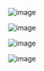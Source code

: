 ![image](https://github.com/Rakshitgupta9/COM-611/assets/95240061/3b6e7e42-fa26-48e9-b426-135fce815771)

![image](https://github.com/Rakshitgupta9/COM-611/assets/95240061/027760ce-a90e-4924-8a20-df93f6b0bf6f)

![image](https://github.com/Rakshitgupta9/COM-611/assets/95240061/c9016532-a714-4779-a7b7-a0b89e73a970)

![image](https://github.com/Rakshitgupta9/COM-611/assets/95240061/d269a347-3ad5-48df-a2c7-a7c1325dc167)
